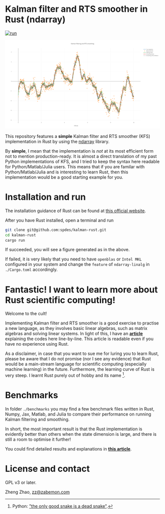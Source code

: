 # Kalman filter and RTS smoother in Rust (ndarray)

[![run](https://github.com/spdes/kalman-rust/actions/workflows/test_run.yml/badge.svg)](https://github.com/spdes/kalman-rust/actions/workflows/test_run.yml)

![A Kalman filtering and RTS smoothing plot](figs/results.png)

This repository features a **simple** Kalman filter and RTS smoother (KFS) implementation in Rust by using the [ndarray](https://github.com/rust-ndarray/ndarray) library.

By **simple**, I mean that the implementation is *not* at its most efficient form not to mention production-ready. It is almost a direct translation of my past Python implementations of KFS, and I tried to keep the syntax here readable for Python/Matlab/Julia users. This means that if you are familar with Python/Matlab/Julia and is interesting to learn Rust, then this implementation would be a good starting example for you.

# Installation and run

The installation guidance of Rust can be found at [this official website](https://www.rust-lang.org/tools/install).

After you have Rust installed, open a terminal and run

```bash
git clone git@github.com:spdes/kalman-rust.git
cd kalman-rust
cargo run
```

If succeeded, you will see a figure generated as in the above. 

If failed, it is very likely that you need to have `openblas` or `Intel MKL` configured in your system and change the `feature` of `ndarray-linalg` in `./Cargo.toml` accordingly.

# Fantastic! I want to learn more about Rust scientific computing!

Welcome to the cult! 

Implementing Kalman filter and RTS smoother is a good exercise to practise a new language, as they involves basic linear algebras, such as matrix algebras and solving linear systems. In light of this, I have an [**article**](https://not.finished.yet) explaining the codes here line-by-line. This article is readable even if you have no experience using Rust.

As a disclaimer, in case that you want to sue me for luring you to learn Rust, please be aware that I do not promise (nor I see any evidence) that Rust would be a main-stream language for scientific computing (especially machine learning) in the future. Furthermore, the learning curve of Rust is very steep. I learnt Rust purely out of hobby and its name [^1]. 

# Benchmarks

In folder `./benchmarks` you may find a few benchmark files written in Rust, Numpy, Jax, Matlab, and Julia to compare their performance on running Kalman filtering and smoothing.

In short, the most important result is that the Rust implementation is evidently better than others when the state dimension is large, and there is still a room to optimise it further!

You could find detailed results and explanations in [**this article**](https://not.finished.yet).  

# License and contact

GPL v3 or later. 

Zheng Zhao, zz@zabemon.com

[^1]: Python: ["the only good snake is a dead snake"](https://youtu.be/tDJu2aShw0M?t=61).
